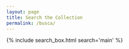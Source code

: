 ```yaml
---
layout: page
title: Search the Collection
permalink: /busca/
---
```


{% include search_box.html search='main' %}
